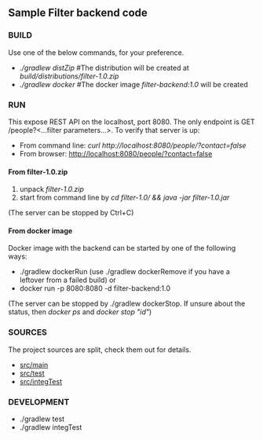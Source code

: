 ## Sample Filter backend code

### BUILD

Use one of the below commands, for your preference.

* *./gradlew distZip* #The distribution will be created at *build/distributions/filter-1.0.zip*
* *./gradlew docker* #The docker image *filter-backend:1.0* will be created

### RUN

This expose REST API on the localhost, port 8080. The only endpoint is GET /people?<...filter parameters...>. 
To verify that server is up: 
* From command line: *curl http://localhost:8080/people/?contact=false* 
* From browser: <http://localhost:8080/people/?contact=false>

#### From filter-1.0.zip
1. unpack *filter-1.0.zip*
2. start from command line by
*cd filter-1.0/ && java -jar filter-1.0.jar*

(The server can be stopped by Ctrl+C)

#### From docker image
Docker image with the backend can be started by one of the following ways:
* ./gradlew dockerRun
(use ./gradlew dockerRemove if you have a leftover from a failed build)
or
* docker run -p 8080:8080 -d filter-backend:1.0

(The server can be stopped by ./gradlew dockerStop. If unsure about the status, then *docker ps* and *docker stop "id"*)

### SOURCES

The project sources are split, check them out for details. 

* [src/main](src/main)
* [src/test](src/test)
* [src/integTest](src/integTest)

### DEVELOPMENT

* ./gradlew test
* ./gradlew integTest
